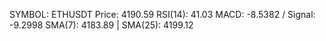 SYMBOL: ETHUSDT
Price: 4190.59
RSI(14): 41.03
MACD: -8.5382 / Signal: -9.2998
SMA(7): 4183.89 | SMA(25): 4199.12
